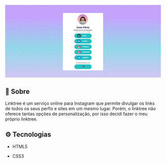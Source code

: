 ![miniatura-linktree](https://github.com/esterportto/linktree-esterporto/blob/main/assets/miniatura-linktree.png?raw=true)

  

## 🔖 Sobre

  

Linktree é um serviço online para Instagram que permite divulgar os links de todos os seus perfis e sites em um mesmo lugar. Porém, o linktree não oferece tantas opções de personalização, por isso decidi fazer o meu próprio linktree.

  

## ⚙ Tecnologias

  

- HTML5

- CSS3